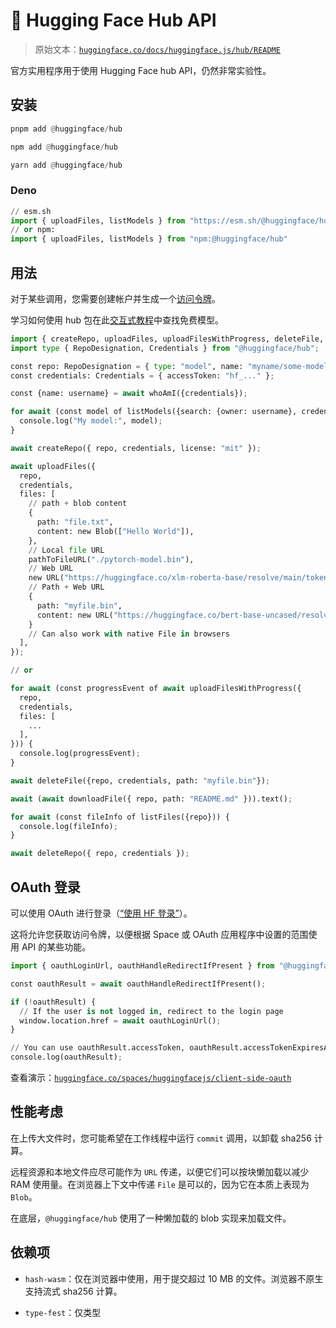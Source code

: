 # 🤗 Hugging Face Hub API

> 原始文本：[`huggingface.co/docs/huggingface.js/hub/README`](https://huggingface.co/docs/huggingface.js/hub/README)

官方实用程序用于使用 Hugging Face hub API，仍然非常实验性。

## 安装

```py
pnpm add @huggingface/hub

npm add @huggingface/hub

yarn add @huggingface/hub
```

### Deno

```py
// esm.sh
import { uploadFiles, listModels } from "https://esm.sh/@huggingface/hub"
// or npm:
import { uploadFiles, listModels } from "npm:@huggingface/hub"
```

## 用法

对于某些调用，您需要创建帐户并生成一个[访问令牌](https://huggingface.co/settings/tokens)。

学习如何使用 hub 包在此[交互式教程](https://scrimba.com/scrim/c7BbVPcd?pl=pkVnrP7uP)中查找免费模型。

```py
import { createRepo, uploadFiles, uploadFilesWithProgress, deleteFile, deleteRepo, listFiles, whoAmI } from "@huggingface/hub";
import type { RepoDesignation, Credentials } from "@huggingface/hub";

const repo: RepoDesignation = { type: "model", name: "myname/some-model" };
const credentials: Credentials = { accessToken: "hf_..." };

const {name: username} = await whoAmI({credentials});

for await (const model of listModels({search: {owner: username}, credentials})) {
  console.log("My model:", model);
}

await createRepo({ repo, credentials, license: "mit" });

await uploadFiles({
  repo,
  credentials,
  files: [
    // path + blob content
    {
      path: "file.txt",
      content: new Blob(["Hello World"]),
    },
    // Local file URL
    pathToFileURL("./pytorch-model.bin"),
    // Web URL
    new URL("https://huggingface.co/xlm-roberta-base/resolve/main/tokenizer.json"),
    // Path + Web URL
    {
      path: "myfile.bin",
      content: new URL("https://huggingface.co/bert-base-uncased/resolve/main/pytorch_model.bin")
    }
    // Can also work with native File in browsers
  ],
});

// or

for await (const progressEvent of await uploadFilesWithProgress({
  repo,
  credentials,
  files: [
    ...
  ],
})) {
  console.log(progressEvent);
}

await deleteFile({repo, credentials, path: "myfile.bin"});

await (await downloadFile({ repo, path: "README.md" })).text();

for await (const fileInfo of listFiles({repo})) {
  console.log(fileInfo);
}

await deleteRepo({ repo, credentials });
```

## OAuth 登录

可以使用 OAuth 进行登录（[“使用 HF 登录”](https://huggingface.co/docs/hub/oauth)）。

这将允许您获取访问令牌，以便根据 Space 或 OAuth 应用程序中设置的范围使用 API 的某些功能。

```py
import { oauthLoginUrl, oauthHandleRedirectIfPresent } from "@huggingface/hub";

const oauthResult = await oauthHandleRedirectIfPresent();

if (!oauthResult) {
  // If the user is not logged in, redirect to the login page
  window.location.href = await oauthLoginUrl();
}

// You can use oauthResult.accessToken, oauthResult.accessTokenExpiresAt and oauthResult.userInfo
console.log(oauthResult);
```

查看演示：[`huggingface.co/spaces/huggingfacejs/client-side-oauth`](https://huggingface.co/spaces/huggingfacejs/client-side-oauth)

## 性能考虑

在上传大文件时，您可能希望在工作线程中运行 `commit` 调用，以卸载 sha256 计算。

远程资源和本地文件应尽可能作为 `URL` 传递，以便它们可以按块懒加载以减少 RAM 使用量。在浏览器上下文中传递 `File` 是可以的，因为它在本质上表现为 `Blob`。

在底层，`@huggingface/hub` 使用了一种懒加载的 blob 实现来加载文件。

## 依赖项

+   `hash-wasm`：仅在浏览器中使用，用于提交超过 10 MB 的文件。浏览器不原生支持流式 sha256 计算。

+   `type-fest`：仅类型
